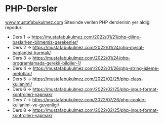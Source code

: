 # PHP-Dersler
www.mustafabukulmez.com Sitesinde verilen PHP derslerinin yer aldığı repodur.

* Ders 1 -> https://mustafabukulmez.com/2022/01/21/php-diline-baslarken-bilmemiz-gerekenler/
* Ders 2 -> https://mustafabukulmez.com/2022/01/24/php-mysql-baglantisi-kurmak/
* Ders 3 -> https://mustafabukulmez.com/2022/01/24/php-programlamada-gerekli-bilgiler-1/
* Ders 4 -> https://mustafabukulmez.com/2022/01/26/php-string-isleme-metotlari/
* Ders 5 -> https://mustafabukulmez.com/2022/02/25/php-class-kullanimi/
* Ders 6 -> https://mustafabukulmez.com/2022/02/25/php-input-format-kontrolleri-yapmak/
* Ders 7 -> https://mustafabukulmez.com/2022/07/26/php-cookie-kullanimi-ve-guvenligi/
* Ders 8 -> https://mustafabukulmez.com/2022/02/25/php-input-format-kontrolleri-yapmak/
